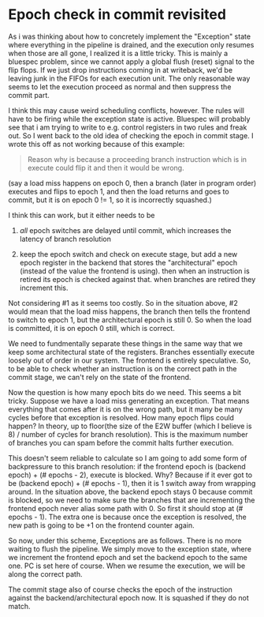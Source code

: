 # Epoch check in commit revisited

As i was thinking about how to concretely implement the "Exception" state where everything in the pipeline is drained, and the execution only resumes when those are all gone, I realized it is a little tricky. This is mainly a bluespec problem, since we cannot apply a global flush (reset) signal to the flip flops. If we just drop instructions coming in at writeback, we'd be leaving junk in the FIFOs for each execution unit. The only reasonable way seems to let the execution proceed as normal and then suppress the commit part. 

I think this may cause weird scheduling conflicts, however. The rules will have to be firing while the exception state is active. Bluespec will probably see that i am trying to write to e.g. control registers in two rules and freak out. So I went back to the old idea of checking the epoch in commit stage. I wrote this off as not working because of this example: 

> Reason why is because a proceeding branch instruction which is in execute could flip it and then it would be wrong.

(say a load miss happens on epoch 0, then a branch (later in program order) executes and flips to epoch 1, and then the load returns and goes to commit, but it is on epoch 0 != 1, so it is incorrectly squashed.)

I think this can work, but it either needs to be 

1. *all* epoch switches are delayed until commit, which increases the latency of branch resolution

2. keep the epoch switch and check on execute stage, but add a new epoch register in the backend that stores the "architectural" epoch (instead of the value the frontend is using). then when an instruction is retired its epoch is checked against that. when branches are retired they increment this.

Not considering #1 as it seems too costly. 
So in the situation above, #2 would mean that the load miss happens, the branch then tells the frontend to switch to epoch 1, but the architectural epoch is still 0. So when the load is committed, it is on epoch 0 still, which is correct. 

We need to fundmentally separate these things in the same way that we keep some architectural state of the registers. Branches essentially execute loosely out of order in our system. The frontend is entirely speculative. So, to be able to check whether an instruction is on the correct path in the commit stage, we can't rely on the state of the frontend.

Now the question is how many epoch bits do we need. This seems a bit tricky. Suppose we have a load miss generating an exception. That means everything that comes after it is on the wrong path, but it many be many cycles before that exception is resolved. How many epoch flips could happen? In theory, up to floor(the size of the E2W buffer (which I believe is 8) / number of cycles for branch resolution). This is the maximum number of branches you can spam before the commit halts further execution. 

This doesn't seem reliable to calculate so I am going to add some form of backpressure to this branch resolution: if the frontend epoch is (backend epoch) + (# epochs - 2), execute is blocked. Why? Because if it ever got to be (backend epoch) + (# epochs - 1), then it is 1 switch away from wrapping around. In the situation above, the backend epoch stays 0 because commit is blocked, so we need to make sure the branches that are incrementing the frontend epoch never alias some path with 0. So first it should stop at (# epochs - 1). The extra one is because once the exception is resolved, the new path is going to be +1 on the frontend counter again. 

So now, under this scheme, Exceptions are as follows. There is no more waiting to flush the pipeline. We simply move to the exception state, where we increment the frontend epoch and set the backend epoch to the same one. PC is set here of course. When we resume the execution, we will be along the correct path.

The commit stage also of course checks the epoch of the instruction against the backend/architectural epoch now. It is squashed if they do not match.

